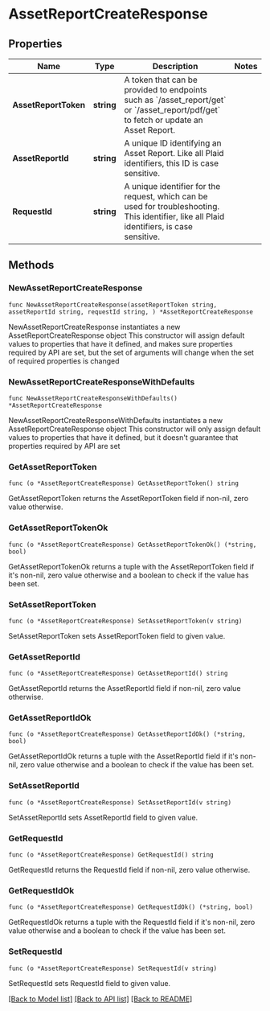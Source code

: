 # AssetReportCreateResponse

## Properties

Name | Type | Description | Notes
------------ | ------------- | ------------- | -------------
**AssetReportToken** | **string** | A token that can be provided to endpoints such as &#x60;/asset_report/get&#x60; or &#x60;/asset_report/pdf/get&#x60; to fetch or update an Asset Report. | 
**AssetReportId** | **string** | A unique ID identifying an Asset Report. Like all Plaid identifiers, this ID is case sensitive. | 
**RequestId** | **string** | A unique identifier for the request, which can be used for troubleshooting. This identifier, like all Plaid identifiers, is case sensitive. | 

## Methods

### NewAssetReportCreateResponse

`func NewAssetReportCreateResponse(assetReportToken string, assetReportId string, requestId string, ) *AssetReportCreateResponse`

NewAssetReportCreateResponse instantiates a new AssetReportCreateResponse object
This constructor will assign default values to properties that have it defined,
and makes sure properties required by API are set, but the set of arguments
will change when the set of required properties is changed

### NewAssetReportCreateResponseWithDefaults

`func NewAssetReportCreateResponseWithDefaults() *AssetReportCreateResponse`

NewAssetReportCreateResponseWithDefaults instantiates a new AssetReportCreateResponse object
This constructor will only assign default values to properties that have it defined,
but it doesn't guarantee that properties required by API are set

### GetAssetReportToken

`func (o *AssetReportCreateResponse) GetAssetReportToken() string`

GetAssetReportToken returns the AssetReportToken field if non-nil, zero value otherwise.

### GetAssetReportTokenOk

`func (o *AssetReportCreateResponse) GetAssetReportTokenOk() (*string, bool)`

GetAssetReportTokenOk returns a tuple with the AssetReportToken field if it's non-nil, zero value otherwise
and a boolean to check if the value has been set.

### SetAssetReportToken

`func (o *AssetReportCreateResponse) SetAssetReportToken(v string)`

SetAssetReportToken sets AssetReportToken field to given value.


### GetAssetReportId

`func (o *AssetReportCreateResponse) GetAssetReportId() string`

GetAssetReportId returns the AssetReportId field if non-nil, zero value otherwise.

### GetAssetReportIdOk

`func (o *AssetReportCreateResponse) GetAssetReportIdOk() (*string, bool)`

GetAssetReportIdOk returns a tuple with the AssetReportId field if it's non-nil, zero value otherwise
and a boolean to check if the value has been set.

### SetAssetReportId

`func (o *AssetReportCreateResponse) SetAssetReportId(v string)`

SetAssetReportId sets AssetReportId field to given value.


### GetRequestId

`func (o *AssetReportCreateResponse) GetRequestId() string`

GetRequestId returns the RequestId field if non-nil, zero value otherwise.

### GetRequestIdOk

`func (o *AssetReportCreateResponse) GetRequestIdOk() (*string, bool)`

GetRequestIdOk returns a tuple with the RequestId field if it's non-nil, zero value otherwise
and a boolean to check if the value has been set.

### SetRequestId

`func (o *AssetReportCreateResponse) SetRequestId(v string)`

SetRequestId sets RequestId field to given value.



[[Back to Model list]](../README.md#documentation-for-models) [[Back to API list]](../README.md#documentation-for-api-endpoints) [[Back to README]](../README.md)


